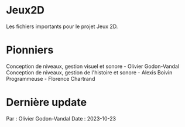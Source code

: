 # Jeux2D
Les fichiers importants pour le projet Jeux 2D.

# Pionniers
Conception de niveaux, gestion visuel et sonore - Olivier Godon-Vandal
Conception de niveaux, gestion de l'histoire et sonore - Alexis Boivin
Programmeuse - Florence Chartrand

# Dernière update
Par : Olivier Godon-Vandal
Date : 2023-10-23
